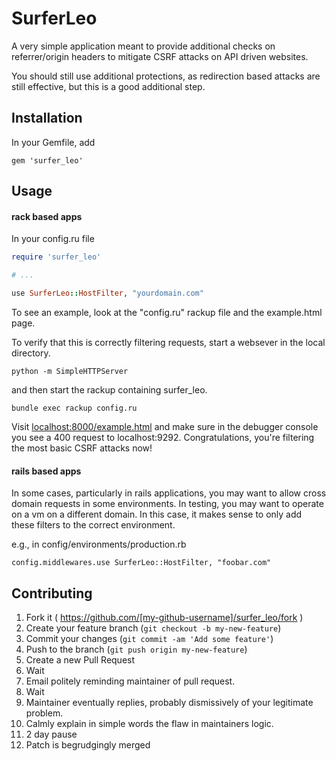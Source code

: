 # SurferLeo

A very simple application meant to provide additional checks on referrer/origin 
headers to mitigate CSRF attacks on API driven websites.

You should still use additional protections, as redirection based attacks are
still effective, but this is a good additional step.

## Installation

In your Gemfile, add

```
gem 'surfer_leo'
```

## Usage
#### rack based apps

In your config.ru file

```ruby
require 'surfer_leo'

# ...

use SurferLeo::HostFilter, "yourdomain.com"

```

To see an example, look at the "config.ru" rackup file and the example.html page.

To verify that this is correctly filtering requests, start a websever in the 
local directory.

```
python -m SimpleHTTPServer
```

and then start the rackup containing surfer_leo.

```
bundle exec rackup config.ru
```

Visit [localhost:8000/example.html](localhost:8000/example.html) and make sure in the
debugger console you see a 400 request to localhost:9292. Congratulations, you're filtering
the most basic CSRF attacks now!

#### rails based apps

In some cases, particularly in rails applications, you may want to allow cross 
domain requests in some environments. In testing, you may want to operate on a 
vm on a different domain. In this case, it makes sense to only add these
filters to the correct environment.

e.g., in config/environments/production.rb

```
config.middlewares.use SurferLeo::HostFilter, "foobar.com"
```

## Contributing

1. Fork it ( https://github.com/[my-github-username]/surfer_leo/fork )
2. Create your feature branch (`git checkout -b my-new-feature`)
3. Commit your changes (`git commit -am 'Add some feature'`)
4. Push to the branch (`git push origin my-new-feature`)
5. Create a new Pull Request
6. Wait
7. Email politely reminding maintainer of pull request.
8. Wait
9. Maintainer eventually replies, probably dismissively of your legitimate 
   problem.
10. Calmly explain in simple words the flaw in maintainers logic.
11. 2 day pause 
12. Patch is begrudgingly merged
